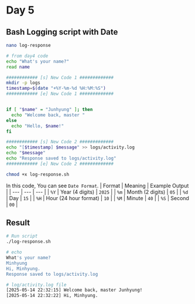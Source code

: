# Day 5
## Bash Logging script with Date
```bash
nano log-response

# from day4 code
echo "What's your name?"
read name

############ [s] New Code 1 #############
mkdir -p logs
timestamp=$(date "+%Y-%m-%d %H:%M:%S")
############ [e] New Code 1 #############


if [ "$name" = "Junhyung" ]; then
  echo "Welcome back, master "
else
  echo "Hello, $name!"
fi

############ [s] New Code 2 #############
echo "[$timestamp] $message" >> logs/activity.log
echo "$message"
echo "Response saved to logs/activity.log"
############ [e] New Code 2 #############

chmod +x log-response.sh
```
In this code, You can see `Date Format`. 
| Format | Meaning | Example Output |
| --- | --- | --- |
| `%Y` | Year (4 digits) | `2025` | 
| `%m` | Month (2 digits) | `05` | 
| `%d` | Day  | `15` | 
| `%H` | Hour (24 hour format) | `10` | 
| `%M` | Minute  | `40` | 
| `%S` | Second  | `00` |

## Result
```bash
# Run script
./log-response.sh

# echo
What's your name?
Minhyung
Hi, Minhyung.
Response saved to logs/activity.log
```

```bash
# log/activity.log file
[2025-05-14 22:32:15] Welcome back, master Junhyung!
[2025-05-14 22:32:22] Hi, Minhyung.
```